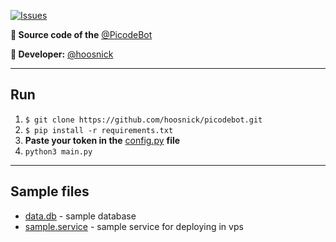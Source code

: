 <a href="https://t.me/serenecorp"><img alt="Issues" src="https://img.shields.io/badge/Telegram-2CA5E0?style=for-the-badge&logo=telegram&logoColor=white"></a>

**📒 Source code of the** [@PicodeBot](https://t.me/picodebot)

**🧸 Developer:** [@hoosnick](https://t.me/hoosnick)
<hr>

## Run
1. `$ git clone https://github.com/hoosnick/picodebot.git`
2. `$ pip install -r requirements.txt`
3. <b>Paste your token in the</b> [config.py](https://github.com/hoosnick/picodebot/blob/b39d813e4ba9b724a77ece7be809dad26c53a56b/config.py) <b>file</b>
4. `python3 main.py`
<hr>

## Sample files
* [data.db](https://github.com/hoosnick/picodebot/blob/b39d813e4ba9b724a77ece7be809dad26c53a56b/config.py) - sample database
* [sample.service](https://github.com/hoosnick/picodebot/blob/b39d813e4ba9b724a77ece7be809dad26c53a56b/config.py) - sample service for deploying in vps
